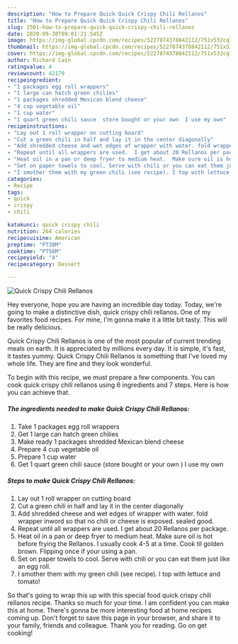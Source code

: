 ```yaml
---
description: "How to Prepare Quick Quick Crispy Chili Rellanos"
title: "How to Prepare Quick Quick Crispy Chili Rellanos"
slug: 2501-how-to-prepare-quick-quick-crispy-chili-rellanos
date: 2020-09-30T09:01:21.545Z
image: https://img-global.cpcdn.com/recipes/5227874378842112/751x532cq70/quick-crispy-chili-rellanos-recipe-main-photo.jpg
thumbnail: https://img-global.cpcdn.com/recipes/5227874378842112/751x532cq70/quick-crispy-chili-rellanos-recipe-main-photo.jpg
cover: https://img-global.cpcdn.com/recipes/5227874378842112/751x532cq70/quick-crispy-chili-rellanos-recipe-main-photo.jpg
author: Richard Cain
ratingvalue: 4
reviewcount: 42179
recipeingredient:
- "1 packages egg roll wrappers"
- "1 large can hatch green chilies"
- "1 packages shredded Mexican blend cheese"
- "4 cup vegetable oil"
- "1 cup water"
- "1 quart green chili sauce  store bought or your own  I use my own"
recipeinstructions:
- "Lay out 1 roll wrapper on cutting board"
- "Cut a green chili in half and lay it in the center diagonally"
- "Add shredded cheese and wet edges of wrapper with water. fold wrapper inword so that no chili or cheese is exposed. sealed good."
- "Repeat until all wrappers are used.  I get about 20 Rellanos per package."
- "Heat oil in a pan or deep fryer to medium heat.  Make sure oil is hot before frying the Rellanos.  I usually cook 4-5 at a time. Cook til golden brown. Flipping once if your using a pan."
- "Set on paper towels to cool. Serve with chili or you can eat them just like an egg roll."
- "I smother them with my green chili (see recipe). I top with lettuce and tomato!"
categories:
- Recipe
tags:
- quick
- crispy
- chili

katakunci: quick crispy chili 
nutrition: 264 calories
recipecuisine: American
preptime: "PT38M"
cooktime: "PT56M"
recipeyield: "4"
recipecategory: Dessert

---
```



![Quick Crispy Chili Rellanos](https://img-global.cpcdn.com/recipes/5227874378842112/751x532cq70/quick-crispy-chili-rellanos-recipe-main-photo.jpg)

Hey everyone, hope you are having an incredible day today. Today, we're going to make a distinctive dish, quick crispy chili rellanos. One of my favorites food recipes. For mine, I'm gonna make it a little bit tasty. This will be really delicious.



Quick Crispy Chili Rellanos is one of the most popular of current trending meals on earth. It is appreciated by millions every day. It is simple, it's fast, it tastes yummy. Quick Crispy Chili Rellanos is something that I've loved my whole life. They are fine and they look wonderful.


To begin with this recipe, we must prepare a few components. You can cook quick crispy chili rellanos using 6 ingredients and 7 steps. Here is how you can achieve that.

<!--inarticleads1-->

##### The ingredients needed to make Quick Crispy Chili Rellanos:

1. Take 1 packages egg roll wrappers
1. Get 1 large can hatch green chilies
1. Make ready 1 packages shredded Mexican blend cheese
1. Prepare 4 cup vegetable oil
1. Prepare 1 cup water
1. Get 1 quart green chili sauce  (store bought or your own ) I use my own




<!--inarticleads2-->

##### Steps to make Quick Crispy Chili Rellanos:

1. Lay out 1 roll wrapper on cutting board
1. Cut a green chili in half and lay it in the center diagonally
1. Add shredded cheese and wet edges of wrapper with water. fold wrapper inword so that no chili or cheese is exposed. sealed good.
1. Repeat until all wrappers are used.  I get about 20 Rellanos per package.
1. Heat oil in a pan or deep fryer to medium heat.  Make sure oil is hot before frying the Rellanos.  I usually cook 4-5 at a time. Cook til golden brown. Flipping once if your using a pan.
1. Set on paper towels to cool. Serve with chili or you can eat them just like an egg roll.
1. I smother them with my green chili (see recipe). I top with lettuce and tomato!




So that's going to wrap this up with this special food quick crispy chili rellanos recipe. Thanks so much for your time. I am confident you can make this at home. There's gonna be more interesting food at home recipes coming up. Don't forget to save this page in your browser, and share it to your family, friends and colleague. Thank you for reading. Go on get cooking!
